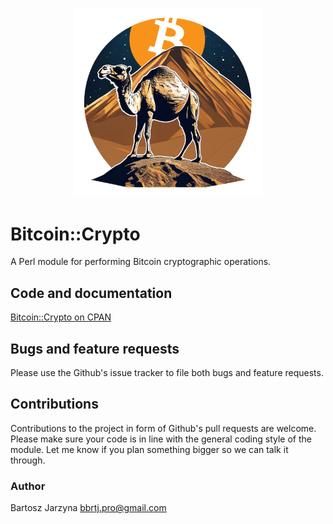 <div align="center" width="100%">
    <p><img width="60%" src="art/logo.png" alt="logo"></p>
</div>

# Bitcoin::Crypto
A Perl module for performing Bitcoin cryptographic operations.

## Code and documentation
[Bitcoin::Crypto on CPAN](https://metacpan.org/release/Bitcoin-Crypto)

## Bugs and feature requests
Please use the Github's issue tracker to file both bugs and feature requests.

## Contributions
Contributions to the project in form of Github's pull requests are
welcome. Please make sure your code is in line with the general
coding style of the module. Let me know if you plan something
bigger so we can talk it through.

### Author
Bartosz Jarzyna <bbrtj.pro@gmail.com>

